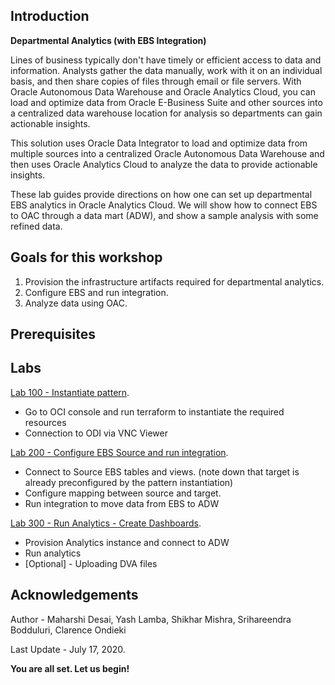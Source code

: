 ## Introduction

**Departmental Analytics (with EBS Integration)**

Lines of business typically don't have timely or efficient access to data and information. Analysts gather the data manually, work with it on an individual basis, and then share copies of files through email or file servers. With Oracle Autonomous Data Warehouse and Oracle Analytics Cloud, you can load and optimize data from Oracle E-Business Suite and other sources into a centralized data warehouse location for analysis so departments can gain actionable insights.

This solution uses Oracle Data Integrator to load and optimize data from multiple sources into a centralized Oracle Autonomous Data Warehouse and then uses Oracle Analytics Cloud to analyze the data to provide actionable insights.

These lab guides provide directions on how one can set up departmental EBS analytics in Oracle Analytics Cloud. We will show how to connect EBS to OAC through a data mart (ADW), and show a sample analysis with some refined data.

## Goals for this workshop
1. Provision the infrastructure artifacts required for departmental analytics.
2. Configure EBS and run integration.
3. Analyze data using OAC.


## Prerequisites


## Labs
[Lab 100 - Instantiate pattern](InstantiatePattern.md).

- Go to OCI console and run terraform to instantiate the required resources 
- Connection to ODI via VNC Viewer

[Lab 200 - Configure EBS Source and run integration](ConfigureIntegration.md). 

- Connect to Source EBS tables and views. (note down that target is already preconfigured by the pattern instantiation)
- Configure mapping between source and target.
- Run integration to move data from EBS to ADW

[Lab 300 - Run Analytics - Create Dashboards](runanalytics.md).

- Provision Analytics instance and connect to ADW
- Run analytics
- [Optional] - Uploading DVA files

## Acknowledgements

Author - Maharshi Desai, Yash Lamba, Shikhar Mishra, Srihareendra Bodduluri, Clarence Ondieki

Last Update - July 17, 2020.

**You are all set. Let us begin!**